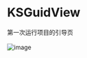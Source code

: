 # KSGuidView
第一次运行项目的引导页<br/><br/>
![image](http://github.com/18301125620/KSGuidView/raw/master/Untitled.gif)<br/><br/>
